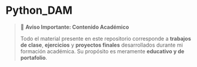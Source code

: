 # Python_DAM
> 📘 **Aviso Importante: Contenido Académico**
>
> Todo el material presente en este repositorio corresponde a **trabajos de clase**, **ejercicios** y **proyectos finales** desarrollados durante mi formación académica. Su propósito es meramente **educativo y de portafolio**.
